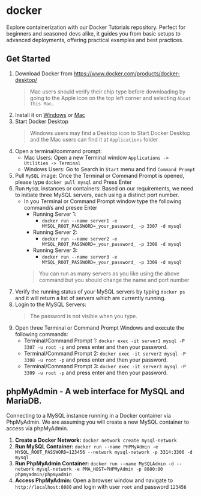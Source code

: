 # docker
Explore containerization with our Docker Tutorials repository. Perfect for beginners and seasoned devs alike, it guides you from basic setups to advanced deployments, offering practical examples and best practices.

## Get Started
1. Download Docker from https://www.docker.com/products/docker-desktop/
   > Mac users should verify their chip type before downloading by going to the Apple icon on the top left corner and selecting ```About This Mac.```
2. Install it on [Windows](https://docs.docker.com/desktop/install/windows-install/) or [Mac](https://docs.docker.com/desktop/install/mac-install/)
3. Start Docker Desktop
   > Windows users may find a Desktop icon to Start Docker Desktop and the Mac users can find it at ```Applications``` folder
5. Open a terminal/command prompt:
   - Mac Users: Open a new Terminal window ```Applications -> Utilities -> Terminal```
   - Windows Users: Go to Search in ```Start``` menu and find ```Command Prompt```
6. Pull ```MySQL``` image: Once the Terminal or Command Prompt is opened, please type ```docker pull mysql``` and Press Enter
7. Run ```MySQL``` instances or containers: Based on our requirements, we need to initiate three MySQL servers, each using a distinct port number.
   - In you Terminal or Command Prompt window type the following command/s and presee Enter
     - Running Server 1: 
       - ```docker run --name server1 -e MYSQL_ROOT_PASSWORD=_your_password_ -p 3307 -d mysql```
     - Running Server 2: 
       - ```docker run --name server2 -e MYSQL_ROOT_PASSWORD=_your_password_ -p 3308 -d mysql```
     - Running Server 3: 
       - ```docker run --name server3 -e MYSQL_ROOT_PASSWORD=_your_password_ -p 3309 -d mysql```
     > You can run as many servers as you like using the above command but you should change the name and port number
8. Verify the running status of your MySQL servers by typing ```docker ps``` and it will return a list of servers which are currently running.
9. Login to the MySQL Servers:
   > The password is not visible when you type.
11. Open three Terminal or Command Prompt Windows and execute the following commands:
    - Terminal/Command Prompt 1: ```docker exec -it server1 mysql -P 3307 -u root -p``` and press enter and then your password. 
    - Terminal/Command Prompt 2: ```docker exec -it server2 mysql -P 3308 -u root -p``` and press enter and then your password.
    - Terminal/Command Prompt 3: ```docker exec -it server3 mysql -P 3309 -u root -p``` and press enter and then your password.
## phpMyAdmin - A web interface for MySQL and MariaDB.
Connecting to a MySQL instance running in a Docker container via PhpMyAdmin. We are assuming you will create a new MySQL container to access via phpMyAdmin. 
1. **Create a Docker Network:** ```docker network create mysql-network```
2. **Run MySQL Container:** ```docker run --name PHPMyAdmin -e MYSQL_ROOT_PASSWORD=123456 --network mysql-network -p 3314:3306 -d mysql```
3. **Run PhpMyAdmin Container:** ```docker run --name MySQLAdmin -d --network mysql-network -e PMA_HOST=PHPMyAdmin -p 8080:80 phpmyadmin/phpmyadmin```
4. **Access PhpMyAdmin:** Open a browser window and navigate to ```http://localhost:8080``` and login with user ```root``` and password ```123456```

